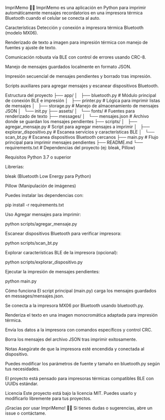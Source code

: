 ImpriMemo 🧾🚗
ImpriMemo es una aplicación en Python para imprimir automáticamente mensajes recordatorios en una impresora térmica Bluetooth cuando el celular se conecta al auto.

Características
Detección y conexión a impresora térmica Bluetooth (modelo MX06).

Renderizado de texto a imagen para impresión térmica con manejo de fuentes y ajuste de texto.

Comunicación robusta vía BLE con control de errores usando CRC-8.

Manejo de mensajes guardados localmente en formato JSON.

Impresión secuencial de mensajes pendientes y borrado tras impresión.

Scripts auxiliares para agregar mensajes y escanear dispositivos Bluetooth.

Estructura del proyecto
├── app/
│   ├── bluetooth.py # Módulo principal de conexión BLE e impresión
│   ├── printer.py # Lógica para imprimir listas de mensajes
│   ├── storage.py # Manejo de almacenamiento de mensajes JSON
│   └── init.py
├── assets/
│   └── fonts/ # Fuentes para renderizado de texto
├── messages/
│   └── mensajes.json # Archivo donde se guardan los mensajes pendientes
├── scripts/
│   ├── agregar_mensaje.py # Script para agregar mensajes a imprimir
│   ├── explorar_dispositivo.py # Escanea servicios y características BLE
│   └── scan_bt.py # Escanea dispositivos Bluetooth cercanos
├── main.py # Flujo principal para imprimir mensajes pendientes
├── README.md
└── requirements.txt # Dependencias del proyecto (ej: bleak, Pillow)

Requisitos
Python 3.7 o superior

Librerías:

bleak (Bluetooth Low Energy para Python)

Pillow (Manipulación de imágenes)

Puedes instalar las dependencias con:

pip install -r requirements.txt

Uso
Agregar mensajes para imprimir:

python scripts/agregar_mensaje.py

Escanear dispositivos Bluetooth para verificar impresora:

python scripts/scan_bt.py

Explorar características BLE de la impresora (opcional):

python scripts/explorar_dispositivo.py

Ejecutar la impresión de mensajes pendientes:

python main.py

Cómo funciona
El script principal (main.py) carga los mensajes guardados en messages/mensajes.json.

Se conecta a la impresora MX06 por Bluetooth usando bluetooth.py.

Renderiza el texto en una imagen monocromática adaptada para impresión térmica.

Envía los datos a la impresora con comandos específicos y control CRC.

Borra los mensajes del archivo JSON tras imprimir exitosamente.

Notas
Asegúrate de que la impresora esté encendida y conectada al dispositivo.

Puedes modificar los parámetros de fuente y tamaño en bluetooth.py según tus necesidades.

El proyecto está pensado para impresoras térmicas compatibles BLE con UUIDs estándar.

Licencia
Este proyecto está bajo la licencia MIT.
Puedes usarlo y modificarlo libremente para tus proyectos.

¡Gracias por usar ImpriMemo! 🧾🚗
Si tienes dudas o sugerencias, abre un issue o contáctame.

